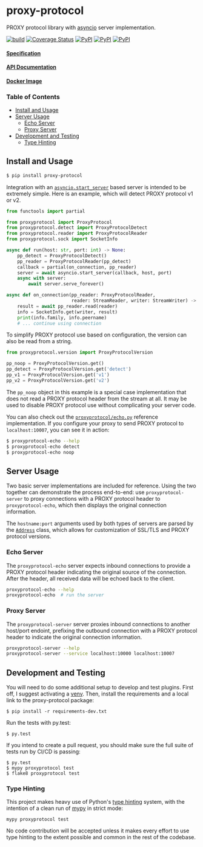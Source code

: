 proxy-protocol
==============

PROXY protocol library with [asyncio][2] server implementation.

[![build](https://github.com/icgood/proxy-protocol/actions/workflows/python-package.yml/badge.svg)](https://github.com/icgood/proxy-protocol/actions/workflows/python-package.yml)
[![Coverage Status](https://coveralls.io/repos/icgood/proxy-protocol/badge.svg)](https://coveralls.io/r/icgood/proxy-protocol)
[![PyPI](https://img.shields.io/pypi/v/proxy-protocol.svg)](https://pypi.python.org/pypi/proxy-protocol)
[![PyPI](https://img.shields.io/pypi/pyversions/proxy-protocol.svg)](https://pypi.python.org/pypi/proxy-protocol)
[![PyPI](https://img.shields.io/pypi/l/proxy-protocol.svg)](https://pypi.python.org/pypi/proxy-protocol)

#### [Specification](https://www.haproxy.org/download/1.8/doc/proxy-protocol.txt)
#### [API Documentation](http://icgood.github.io/proxy-protocol/)
#### [Docker Image](https://github.com/icgood/proxy-protocol/pkgs/container/proxy-protocol)

### Table of Contents

* [Install and Usage](#install-and-usage)
* [Server Usage](#server-usage)
  * [Echo Server](#echo-server)
  * [Proxy Server](#proxy-server)
* [Development and Testing](#development-and-testing)
  * [Type Hinting](#type-hinting)

## Install and Usage

```bash
$ pip install proxy-protocol
```

Integration with an [`asyncio.start_server`][3] based server is intended to be
extremely simple. Here is an example, which will detect PROXY protocol v1 or
v2.

```python
from functools import partial

from proxyprotocol import ProxyProtocol
from proxyprotocol.detect import ProxyProtocolDetect
from proxyprotocol.reader import ProxyProtocolReader
from proxyprotocol.sock import SocketInfo

async def run(host: str, port: int) -> None:
    pp_detect = ProxyProtocolDetect()
    pp_reader = ProxyProtocolReader(pp_detect)
    callback = partial(on_connection, pp_reader)
    server = await asyncio.start_server(callback, host, port)
    async with server:
        await server.serve_forever()

async def on_connection(pp_reader: ProxyProtocolReader,
                        reader: StreamReader, writer: StreamWriter) -> None:
    result = await pp_reader.read(reader)
    info = SocketInfo.get(writer, result)
    print(info.family, info.peername)
    # ... continue using connection
```

To simplify PROXY protocol use based on configuration, the version can also be
read from a string.

```python
from proxyprotocol.version import ProxyProtocolVersion

pp_noop = ProxyProtocolVersion.get()
pp_detect = ProxyProtocolVersion.get('detect')
pp_v1 = ProxyProtocolVersion.get('v1')
pp_v2 = ProxyProtocolVersion.get('v2')
```

The `pp_noop` object in this example is a special case implementation that does
not read a PROXY protocol header from the stream at all. It may be used to
disable PROXY protocol use without complicating your server code.

You can also check out the [`proxyprotocol/echo.py`][4] reference
implementation. If you configure your proxy to send PROXY protocol to
`localhost:10007`, you can see it in action:

```bash
$ proxyprotocol-echo --help
$ proxyprotocol-echo detect
$ proxyprotocol-echo noop
```

## Server Usage

Two basic server implementations are included for reference. Using the two
together can demonstrate the process end-to-end: use `proxyprotocol-server`
to proxy connections with a PROXY protocol header to `proxyprotocol-echo`,
which then displays the original connection information.

The `hostname:port` arguments used by both types of servers are parsed by the
[`Address`][8] class, which allows for customization of SSL/TLS and PROXY
protocol versions.

### Echo Server

The `proxyprotocol-echo` server expects inbound connections to provide a PROXY
protocol header indicating the original source of the connection. After the
header, all received data will be echoed back to the client.

```bash
proxyprotocol-echo --help
proxyprotocol-echo  # run the server
```

### Proxy Server

The `proxyprotocol-server` server proxies inbound connections to another
host/port endoint, prefixing the outbound connection with a PROXY protocol
header to indicate the original connection information.

```bash
proxyprotocol-server --help
proxyprotocol-server --service localhost:10000 localhost:10007
```

## Development and Testing

You will need to do some additional setup to develop and test plugins. First
off, I suggest activating a [venv][5]. Then, install the requirements and a
local link to the proxy-protocol package:

```
$ pip install -r requirements-dev.txt
```

Run the tests with py.test:

```
$ py.test
```

If you intend to create a pull request, you should make sure the full suite of
tests run by CI/CD is passing:

```
$ py.test
$ mypy proxyprotocol test
$ flake8 proxyprotocol test
```

### Type Hinting

This project makes heavy use of Python's [type hinting][6] system, with the
intention of a clean run of [mypy][7] in strict mode:

```
mypy proxyprotocol test
```

No code contribution will be accepted unless it makes every effort to use type
hinting to the extent possible and common in the rest of the codebase.

[2]: https://docs.python.org/3/library/asyncio.html
[3]: https://docs.python.org/3/library/asyncio-stream.html#asyncio.start_server
[4]: https://github.com/icgood/proxy-protocol/blob/main/proxyprotocol/echo.py
[5]: https://docs.python.org/3/library/venv.html
[6]: https://www.python.org/dev/peps/pep-0484/
[7]: http://mypy-lang.org/
[8]: https://icgood.github.io/proxy-protocol/proxyprotocol.html#proxyprotocol.server.Address
